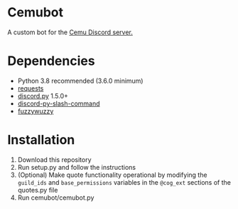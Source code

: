 # Cemubot
A custom bot for the [Cemu Discord server.](https://discord.gg/5psYsup)

# Dependencies
- Python 3.8 recommended (3.6.0 minimum)
- [requests](https://docs.python-requests.org)
- [discord.py](https://github.com/Rapptz/discord.py) 1.5.0+
- [discord-py-slash-command](https://github.com/discord-py-slash-commands/discord-py-interactions)
- [fuzzywuzzy](https://github.com/seatgeek/fuzzywuzzy)

# Installation
1. Download this repository
2. Run setup.py and follow the instructions
3. (Optional) Make quote functionality operational by modifying the `guild_ids` and `base_permissions` variables in the `@cog_ext` sections of the quotes.py file
4. Run cemubot/cemubot.py